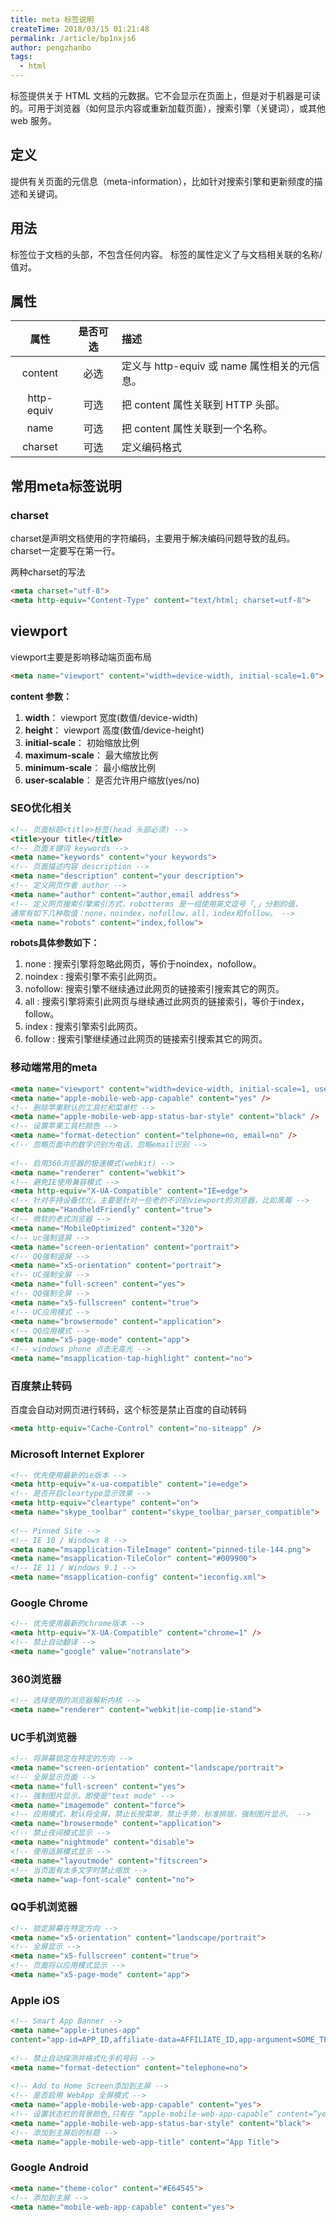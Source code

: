 ```yaml
---
title: meta 标签说明
createTime: 2018/03/15 01:21:48
permalink: /article/bp1nxjs6
author: pengzhanbo
tags: 
  - html
---
```


<meta> 标签提供关于 HTML 文档的元数据。它不会显示在页面上，但是对于机器是可读的。可用于浏览器（如何显示内容或重新加载页面），搜索引擎（关键词），或其他 web 服务。

<!-- more -->

## 定义

提供有关页面的元信息（meta-information），比如针对搜索引擎和更新频度的描述和关键词。

## 用法

标签位于文档的头部，不包含任何内容。<meta> 标签的属性定义了与文档相关联的名称/值对。

## 属性

| 属性 | 是否可选 | 描述 |
| :----: | :----:     | :----  |
| content | 必选  | 定义与 http-equiv 或 name 属性相关的元信息。  |
| http-equiv | 可选 | 把 content 属性关联到 HTTP 头部。 |
| name | 可选 | 把 content 属性关联到一个名称。 |
| charset | 可选 | 定义编码格式 |

## 常用meta标签说明

### charset

charset是声明文档使用的字符编码，主要用于解决编码问题导致的乱码。 charset一定要写在第一行。

两种charset的写法

```html
<meta charset="utf-8">
<meta http-equiv="Content-Type" content="text/html; charset=utf-8">
```

## viewport

viewport主要是影响移动端页面布局

```html
<meta name="viewport" content="width=device-width, initial-scale=1.0">
```

**content 参数：**

1. **width**： viewport 宽度(数值/device-width)
2. **height**： viewport 高度(数值/device-height)
3. **initial-scale**： 初始缩放比例
4. **maximum-scale**： 最大缩放比例
5. **minimum-scale**： 最小缩放比例
6. **user-scalable**： 是否允许用户缩放(yes/no)

### SEO优化相关

```html
<!-- 页面标题<title>标签(head 头部必须) -->
<title>your title</title>
<!-- 页面关键词 keywords -->
<meta name="keywords" content="your keywords">
<!-- 页面描述内容 description -->
<meta name="description" content="your description">
<!-- 定义网页作者 author -->
<meta name="author" content="author,email address">
<!-- 定义网页搜索引擎索引方式，robotterms 是一组使用英文逗号「,」分割的值，
通常有如下几种取值：none，noindex，nofollow，all，index和follow。 -->
<meta name="robots" content="index,follow">
```

**robots具体参数如下：**

1. none : 搜索引擎将忽略此网页，等价于noindex，nofollow。
2. noindex : 搜索引擎不索引此网页。
3. nofollow: 搜索引擎不继续通过此网页的链接索引搜索其它的网页。
4. all : 搜索引擎将索引此网页与继续通过此网页的链接索引，等价于index，follow。
5. index : 搜索引擎索引此网页。
6. follow : 搜索引擎继续通过此网页的链接索引搜索其它的网页。

### 移动端常用的meta

```html
<meta name="viewport" content="width=device-width, initial-scale=1, user-scalable=no" />
<meta name="apple-mobile-web-app-capable" content="yes" />
<!-- 删除苹果默认的工具栏和菜单栏 -->
<meta name="apple-mobile-web-app-status-bar-style" content="black" />
<!-- 设置苹果工具栏颜色 -->
<meta name="format-detection" content="telphone=no, email=no" />
<!-- 忽略页面中的数字识别为电话，忽略email识别 -->
 
<!-- 启用360浏览器的极速模式(webkit) -->
<meta name="renderer" content="webkit">
<!-- 避免IE使用兼容模式 -->
<meta http-equiv="X-UA-Compatible" content="IE=edge">
<!-- 针对手持设备优化，主要是针对一些老的不识别viewport的浏览器，比如黑莓 -->
<meta name="HandheldFriendly" content="true">
<!-- 微软的老式浏览器 -->
<meta name="MobileOptimized" content="320">
<!-- uc强制竖屏 -->
<meta name="screen-orientation" content="portrait">
<!-- QQ强制竖屏 -->
<meta name="x5-orientation" content="portrait">
<!-- UC强制全屏 -->
<meta name="full-screen" content="yes">
<!-- QQ强制全屏 -->
<meta name="x5-fullscreen" content="true">
<!-- UC应用模式 -->
<meta name="browsermode" content="application">
<!-- QQ应用模式 -->
<meta name="x5-page-mode" content="app">
<!-- windows phone 点击无高光 -->
<meta name="msapplication-tap-highlight" content="no">
```

### 百度禁止转码

百度会自动对网页进行转码，这个标签是禁止百度的自动转码

```html
<meta http-equiv="Cache-Control" content="no-siteapp" />
```

### Microsoft Internet Explorer

```html
<!-- 优先使用最新的ie版本 -->
<meta http-equiv="x-ua-compatible" content="ie=edge">
<!-- 是否开启cleartype显示效果 -->
<meta http-equiv="cleartype" content="on">
<meta name="skype_toolbar" content="skype_toolbar_parser_compatible">
 
<!-- Pinned Site -->
<!-- IE 10 / Windows 8 -->
<meta name="msapplication-TileImage" content="pinned-tile-144.png">
<meta name="msapplication-TileColor" content="#009900">
<!-- IE 11 / Windows 9.1 -->
<meta name="msapplication-config" content="ieconfig.xml">
```

### Google Chrome

```html
<!-- 优先使用最新的chrome版本 -->
<meta http-equiv="X-UA-Compatible" content="chrome=1" />
<!-- 禁止自动翻译 -->
<meta name="google" value="notranslate">
```

### 360浏览器

```html
<!-- 选择使用的浏览器解析内核 -->
<meta name="renderer" content="webkit|ie-comp|ie-stand">
```

### UC手机浏览器

```html
<!-- 将屏幕锁定在特定的方向 -->
<meta name="screen-orientation" content="landscape/portrait">
<!-- 全屏显示页面 -->
<meta name="full-screen" content="yes">
<!-- 强制图片显示，即使是"text mode" -->
<meta name="imagemode" content="force">
<!-- 应用模式，默认将全屏，禁止长按菜单，禁止手势，标准排版，强制图片显示。 -->
<meta name="browsermode" content="application">
<!-- 禁止夜间模式显示 -->
<meta name="nightmode" content="disable">
<!-- 使用适屏模式显示 -->
<meta name="layoutmode" content="fitscreen">
<!-- 当页面有太多文字时禁止缩放 -->
<meta name="wap-font-scale" content="no">
```

### QQ手机浏览器

```html
<!-- 锁定屏幕在特定方向 -->
<meta name="x5-orientation" content="landscape/portrait">
<!-- 全屏显示 -->
<meta name="x5-fullscreen" content="true">
<!-- 页面将以应用模式显示 -->
<meta name="x5-page-mode" content="app">
```

### Apple iOS

```html
<!-- Smart App Banner -->
<meta name="apple-itunes-app" 
content="app-id=APP_ID,affiliate-data=AFFILIATE_ID,app-argument=SOME_TEXT">
 
<!-- 禁止自动探测并格式化手机号码 -->
<meta name="format-detection" content="telephone=no">
 
<!-- Add to Home Screen添加到主屏 -->
<!-- 是否启用 WebApp 全屏模式 -->
<meta name="apple-mobile-web-app-capable" content="yes">
<!-- 设置状态栏的背景颜色,只有在 “apple-mobile-web-app-capable” content=”yes” 时生效 -->
<meta name="apple-mobile-web-app-status-bar-style" content="black">
<!-- 添加到主屏后的标题 -->
<meta name="apple-mobile-web-app-title" content="App Title">
```

### Google Android

```html
<meta name="theme-color" content="#E64545">
<!-- 添加到主屏 -->
<meta name="mobile-web-app-capable" content="yes">
```
